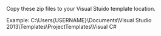 Copy these zip files to your Visual Stuido template location.

Example:
C:\Users\{USERNAME}\Documents\Visual Studio 2013\Templates\ProjectTemplates\Visual C#
